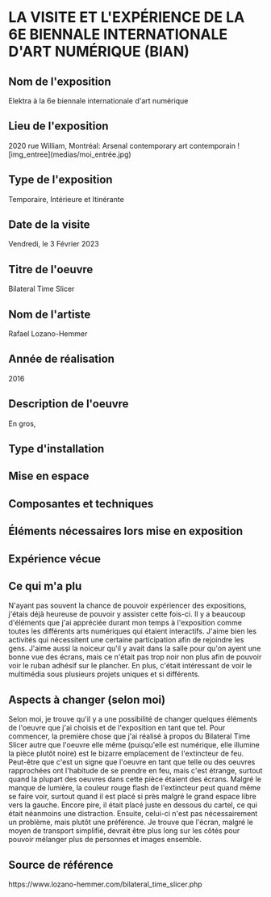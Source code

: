 # LA VISITE ET L'EXPÉRIENCE DE LA 6E BIENNALE INTERNATIONALE D'ART NUMÉRIQUE (BIAN)

<h2>Nom de l'exposition</h2> 
Elektra à la 6e biennale internationale d'art numérique
<h2>Lieu de l'exposition</h2>
2020 rue William, Montréal: Arsenal contemporary art contemporain
![img_entree](medias/moi_entrée.jpg)
<h2>Type de l'exposition</h2> 
Temporaire, Intérieure et Itinérante 
<h2>Date de la visite</h2>
Vendredi, le 3 Février 2023
<h2>Titre de l'oeuvre</h2>
Bilateral Time Slicer
<h2>Nom de l'artiste</h2>
Rafael Lozano-Hemmer
<h2>Année de réalisation</h2>
2016
<h2>Description de l'oeuvre</h2>
En gros, 
<h2>Type d'installation</h2>
<h2>Mise en espace</h2>
<h2>Composantes et techniques</h2>
<h2>Éléments nécessaires lors mise en exposition</h2>
<h2>Expérience vécue</h2>
<h2>Ce qui m'a plu</h2>
N'ayant pas souvent la chance de pouvoir expériencer des expositions, j'étais déjà heureuse de pouvoir y assister cette fois-ci. Il y a beaucoup d'éléments que j'ai appréciée durant mon temps à l'exposition comme toutes les différents arts numériques qui étaient interactifs. J'aime bien les activités qui nécessitent une certaine participation afin de rejoindre les gens. J'aime aussi la noiceur qu'il y avait dans la salle pour qu'on ayent une bonne vue des écrans, mais ce n'était pas trop noir non plus afin de pouvoir voir le ruban adhésif sur le plancher. En plus, c'était intéressant de voir le multimédia sous plusieurs projets uniques et si différents.  
<h2>Aspects à changer (selon moi)</h2>
Selon moi, je trouve qu'il y a une possibilité de changer quelques éléments de l'oeuvre que j'ai choisis et de l'exposition en tant que tel. Pour commencer, la première chose que j'ai réalisé à propos du Bilateral Time Slicer autre que l'oeuvre elle même (puisqu'elle est numérique, elle illumine la pièce plutôt noire) est le bizarre emplacement de l'extincteur de feu. Peut-être que c'est un signe que l'oeuvre en tant que telle ou des oeuvres rapprochées ont l'habitude de se prendre en feu, mais c'est étrange, surtout quand la plupart des oeuvres dans cette pièce étaient des écrans. Malgré le manque de lumière, la couleur rouge flash de l'extincteur peut quand même se faire voir, surtout quand il est placé si près malgré le grand espace libre vers la gauche. Encore pire, il était placé juste en dessous du cartel, ce qui était néanmoins une distraction. Ensuite, celui-ci n'est pas nécessairement un problème, mais plutôt une préférence. Je trouve que l'écran, malgré le moyen de transport simplifié, devrait être plus long sur les côtés pour pouvoir mélanger plus de personnes et images ensemble.  
<h2>Source de référence</h2>
https://www.lozano-hemmer.com/bilateral_time_slicer.php



